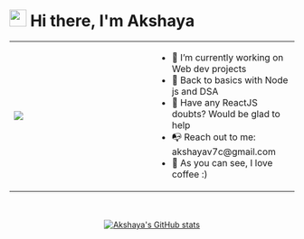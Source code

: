# <img src="https://emojis.slackmojis.com/emojis/images/1531849430/4246/blob-sunglasses.gif?1531849430" width="30"/> Hi there, I'm Akshaya

<table class="images" width="100%"  style="border:0px solid white; width:100%;">
    <tr style="border: 0px;">
        <td width="50%" style="border:0px; width:50%">
            <img src="https://media0.giphy.com/media/RKYWKAcyXsllal6GR1/giphy.gif" />
        </td>
        <td width="49%" style="border:0px; width:50%">
          <ul>
          <li> 🔭 I’m currently working on Web dev projects </li>
          <li> 🌱 Back to basics with Node js and DSA </li>
          <li> 💬 Have any ReactJS doubts? Would be glad to help </li>
          <li> 📭 Reach out to me: <a>akshayav7c@gmail.com</a></li>
          <li> 🍵 As you can see, I love coffee :) </li>
          </ul>
        </td>
    </tr>
</table>

<div style="margin-top: 50px;" align="center">

[![Akshaya's GitHub stats](https://github-readme-stats.vercel.app/api?username=Akshaya-vc&hide=stars&count_private=true&show_icons=true&theme=apprentice&bg_color=343636&icon_color=AD9178&title_color=AD9178&hide_border=true)](https://github.com/Akshaya-vc?tab=repositories)

</div>

